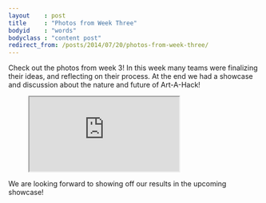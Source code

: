 ```yaml
---
layout    : post
title     : "Photos from Week Three"
bodyid    : "words"
bodyclass : "content post"
redirect_from: /posts/2014/07/20/photos-from-week-three/
---
```

Check out the photos from week 3! In this week many teams were finalizing their ideas, and reflecting on their process. At the end we had a showcase and discussion about the nature and future of Art-A-Hack!

<figure class="video">
	<iframe src="https://www.flickr.com/photos/125924023@N07/14688020036/in/set-72157645868332093/player/" allowfullscreen webkitallowfullscreen mozallowfullscreen oallowfullscreen msallowfullscreen></iframe>
</figure>

We are looking forward to showing off our results in the upcoming showcase!

<!--excerpt-ends-->